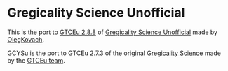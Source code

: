 # Gregicality Science Unofficial

This is the port to [GTCEu 2.8.8](https://github.com/GregTechCEu/GregTech/tree/2.8.8) of
[Gregicality Science Unofficial](https://github.com/OlegKovach/GCYSUnofficial) 
made by [OlegKovach](https://github.com/OlegKovach). 

GCYSu is the port to GTCEu 2.7.3
of the original [Gregicality Science](https://github.com/GregTechCEu/gregicality-science)
made by the [GTCEu team](https://github.com/GregTechCEu).